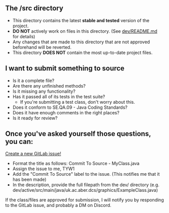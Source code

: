 ## The /src directory

- This directory contains the latest **stable and tested** version of the project.
- **DO NOT** actively work on files in this directory. (See <a href="/dev/README_DEV.md">dev/README.md</a> for details)
- Any changes that are made to this directory that are not approved beforehand will be reverted.
- This directory **DOES NOT** contain the most up-to-date project files.

## I want to submit something to source

- Is it a complete file?
- Are there any unfinished methods?
- Is it missing any functionality?
- Has it passed all of its tests in the test suite?
  - If you're submitting a test class, don't worry about this.
- Does it conform to SE.QA.09 - Java Coding Standards?
- Does it have enough comments in the right places?
- Is it ready for review?

## Once you've asked yourself those questions, you can:

<a href="https://gitlab.dcs.aber.ac.uk/group-9/GP9/-/issues/new">Create a new GitLab issue!</a>

- Format the title as follows: Commit To Source - MyClass.java
- Assign the issue to me, TYW1
- Add the "Commit To Source" label to the issue. (This notifies me that it has been made)
- In the description, provide the full filepath from the dev/ directory (e.g.
  dev/active/src/main/java/uk.ac.aber.dcs/graphics/ExampleClass.java)

If the class/files are approved for submission, I will notify you by responding to the GitLab issue, and probably a DM
on Discord.